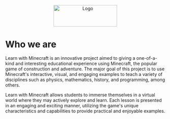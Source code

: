 <p align="center">
  <img src="https://github.com/LearnWithMinecraft/Brand/blob/master/lwm-logo.png" alt="Logo" width="200" height="67.5">
</p>

# Who we are

Learn with Minecraft is an innovative project aimed to giving a one-of-a-kind and interesting educational experience using Minecraft, the popular game of construction and adventure. The major goal of this project is to use Minecraft's interactive, visual, and engaging examples to teach a variety of disciplines such as physics, mathematics, history, and programming, among others.

Learn with Minecraft allows students to immerse themselves in a virtual world where they may actively explore and learn. Each lesson is presented in an engaging and exciting manner, utilizing the game's unique characteristics and capabilities to provide practical and enjoyable examples.
